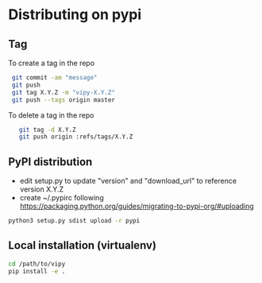 # Distributing on pypi

## Tag

To create a tag in the repo

```bash
 git commit -am "message"
 git push
 git tag X.Y.Z -m "vipy-X.Y.Z"
 git push --tags origin master
```

To delete a tag in the repo

```bash
   git tag -d X.Y.Z
   git push origin :refs/tags/X.Y.Z
```

## PyPI distribution

* edit setup.py to update "version" and "download_url" to reference version X.Y.Z
* create ~/.pypirc following https://packaging.python.org/guides/migrating-to-pypi-org/#uploading

```bash
python3 setup.py sdist upload -r pypi
```


## Local installation (virtualenv)

```bash
cd /path/to/vipy
pip install -e .
```




